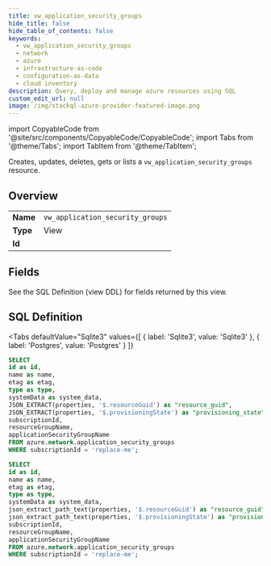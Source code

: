 ```yaml
--- 
title: vw_application_security_groups
hide_title: false
hide_table_of_contents: false
keywords:
  - vw_application_security_groups
  - network
  - azure
  - infrastructure-as-code
  - configuration-as-data
  - cloud inventory
description: Query, deploy and manage azure resources using SQL
custom_edit_url: null
image: /img/stackql-azure-provider-featured-image.png
---
```


import CopyableCode from '@site/src/components/CopyableCode/CopyableCode';
import Tabs from '@theme/Tabs';
import TabItem from '@theme/TabItem';

Creates, updates, deletes, gets or lists a <code>vw_application_security_groups</code> resource.

## Overview
<table><tbody>
<tr><td><b>Name</b></td><td><code>vw_application_security_groups</code></td></tr>
<tr><td><b>Type</b></td><td>View</td></tr>
<tr><td><b>Id</b></td><td><CopyableCode code="azure.network.vw_application_security_groups" /></td></tr>
</tbody></table>

## Fields

See the SQL Definition (view DDL) for fields returned by this view.

## SQL Definition

<Tabs
defaultValue="Sqlite3"
values={[
{ label: 'Sqlite3', value: 'Sqlite3' },
{ label: 'Postgres', value: 'Postgres' }
]}
>
<TabItem value="Sqlite3">

```sql
SELECT
id as id,
name as name,
etag as etag,
type as type,
systemData as system_data,
JSON_EXTRACT(properties, '$.resourceGuid') as "resource_guid",
JSON_EXTRACT(properties, '$.provisioningState') as "provisioning_state",
subscriptionId,
resourceGroupName,
applicationSecurityGroupName
FROM azure.network.application_security_groups
WHERE subscriptionId = 'replace-me';
```

</TabItem>
<TabItem value="Postgres">

```sql
SELECT
id as id,
name as name,
etag as etag,
type as type,
systemData as system_data,
json_extract_path_text(properties, '$.resourceGuid') as "resource_guid",
json_extract_path_text(properties, '$.provisioningState') as "provisioning_state",
subscriptionId,
resourceGroupName,
applicationSecurityGroupName
FROM azure.network.application_security_groups
WHERE subscriptionId = 'replace-me';
```

</TabItem>
</Tabs>
